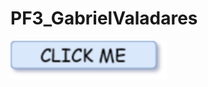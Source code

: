 # PF3_GabrielValadares

<a href="https://21900884.github.io/PF3_GabrielValadares/"><img src=".\ClickMeButton.png" width="250px"></a>
